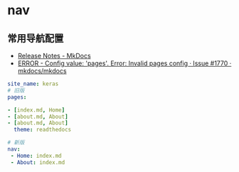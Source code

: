 # nav

## 常用导航配置

- [Release Notes - MkDocs](https://www.mkdocs.org/about/release-notes/#major-additions-to-version-10)
- [ERROR - Config value: &#39;pages&#39;. Error: Invalid pages config · Issue #1770 · mkdocs/mkdocs](https://github.com/mkdocs/mkdocs/issues/1770)

```yml
site_name: keras
# 旧版
pages:

- [index.md, Home]
- [about.md, About]
- [about.md, About]
  theme: readthedocs

# 新版
nav:
 - Home: index.md
 - About: index.md
```
